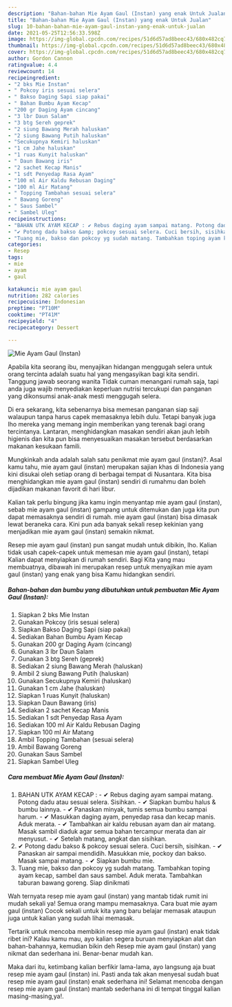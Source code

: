 ```yaml
---
description: "Bahan-bahan Mie Ayam Gaul (Instan) yang enak Untuk Jualan"
title: "Bahan-bahan Mie Ayam Gaul (Instan) yang enak Untuk Jualan"
slug: 10-bahan-bahan-mie-ayam-gaul-instan-yang-enak-untuk-jualan
date: 2021-05-25T12:56:33.598Z
image: https://img-global.cpcdn.com/recipes/51d6d57ad8beec43/680x482cq70/mie-ayam-gaul-instan-foto-resep-utama.jpg
thumbnail: https://img-global.cpcdn.com/recipes/51d6d57ad8beec43/680x482cq70/mie-ayam-gaul-instan-foto-resep-utama.jpg
cover: https://img-global.cpcdn.com/recipes/51d6d57ad8beec43/680x482cq70/mie-ayam-gaul-instan-foto-resep-utama.jpg
author: Gordon Cannon
ratingvalue: 4.4
reviewcount: 14
recipeingredient:
- "2 bks Mie Instan"
- " Pokcoy iris sesuai selera"
- " Bakso Daging Sapi siap pakai"
- " Bahan Bumbu Ayam Kecap"
- "200 gr Daging Ayam cincang"
- "3 lbr Daun Salam"
- "3 btg Sereh geprek"
- "2 siung Bawang Merah haluskan"
- "2 siung Bawang Putih haluskan"
- "Secukupnya Kemiri haluskan"
- "1 cm Jahe haluskan"
- "1 ruas Kunyit haluskan"
- " Daun Bawang iris"
- "2 sachet Kecap Manis"
- "1 sdt Penyedap Rasa Ayam"
- "100 ml Air Kaldu Rebusan Daging"
- "100 ml Air Matang"
- " Topping Tambahan sesuai selera"
- " Bawang Goreng"
- " Saus Sambel"
- " Sambel Uleg"
recipeinstructions:
- "BAHAN UTK AYAM KECAP : ✔ Rebus daging ayam sampai matang. Potong dadu atau sesuai selera. Sisihkan. ✔ Siapkan bumbu halus &amp; bumbu lainnya. ✔ Panaskan minyak, tumis semua bumbu sampai harum. ✔ Masukkan daging ayam, penyedap rasa dan kecap manis. Aduk merata. ✔ Tambahkan air kaldu rebusan ayam dan air matang. Masak sambil diaduk agar semua bahan tercampur merata dan air menyusut. ✔ Setelah matang, angkat dan sisihkan."
- "✔ Potong dadu bakso &amp; pokcoy sesuai selera. Cuci bersih, sisihkan. ✔ Panaskan air sampai mendidih. Masukkan mie, pockoy dan bakso. Masak sampai matang. ✔ Siapkan bumbu mie."
- "Tuang mie, bakso dan pokcoy yg sudah matang. Tambahkan toping ayam kecap, sambel dan saus sambel. Aduk merata. Tambahkan taburan bawang goreng. Siap dinikmati"
categories:
- Resep
tags:
- mie
- ayam
- gaul

katakunci: mie ayam gaul 
nutrition: 282 calories
recipecuisine: Indonesian
preptime: "PT10M"
cooktime: "PT41M"
recipeyield: "4"
recipecategory: Dessert

---
```



![Mie Ayam Gaul (Instan)](https://img-global.cpcdn.com/recipes/51d6d57ad8beec43/680x482cq70/mie-ayam-gaul-instan-foto-resep-utama.jpg)

Apabila kita seorang ibu, menyajikan hidangan menggugah selera untuk orang tercinta adalah suatu hal yang mengasyikan bagi kita sendiri. Tanggung jawab seorang  wanita Tidak cuman menangani rumah saja, tapi anda juga wajib menyediakan keperluan nutrisi tercukupi dan panganan yang dikonsumsi anak-anak mesti menggugah selera.

Di era  sekarang, kita sebenarnya bisa memesan panganan siap saji walaupun tanpa harus capek memasaknya lebih dulu. Tetapi banyak juga lho mereka yang memang ingin memberikan yang terenak bagi orang tercintanya. Lantaran, menghidangkan masakan sendiri akan jauh lebih higienis dan kita pun bisa menyesuaikan masakan tersebut berdasarkan makanan kesukaan famili. 



Mungkinkah anda adalah salah satu penikmat mie ayam gaul (instan)?. Asal kamu tahu, mie ayam gaul (instan) merupakan sajian khas di Indonesia yang kini disukai oleh setiap orang di berbagai tempat di Nusantara. Kita bisa menghidangkan mie ayam gaul (instan) sendiri di rumahmu dan boleh dijadikan makanan favorit di hari libur.

Kalian tak perlu bingung jika kamu ingin menyantap mie ayam gaul (instan), sebab mie ayam gaul (instan) gampang untuk ditemukan dan juga kita pun dapat memasaknya sendiri di rumah. mie ayam gaul (instan) bisa dimasak lewat beraneka cara. Kini pun ada banyak sekali resep kekinian yang menjadikan mie ayam gaul (instan) semakin nikmat.

Resep mie ayam gaul (instan) pun sangat mudah untuk dibikin, lho. Kalian tidak usah capek-capek untuk memesan mie ayam gaul (instan), tetapi Kalian dapat menyiapkan di rumah sendiri. Bagi Kita yang mau membuatnya, dibawah ini merupakan resep untuk menyajikan mie ayam gaul (instan) yang enak yang bisa Kamu hidangkan sendiri.

<!--inarticleads1-->

##### Bahan-bahan dan bumbu yang dibutuhkan untuk pembuatan Mie Ayam Gaul (Instan):

1. Siapkan 2 bks Mie Instan
1. Gunakan  Pokcoy (iris sesuai selera)
1. Siapkan  Bakso Daging Sapi (siap pakai)
1. Sediakan  Bahan Bumbu Ayam Kecap
1. Gunakan 200 gr Daging Ayam (cincang)
1. Gunakan 3 lbr Daun Salam
1. Gunakan 3 btg Sereh (geprek)
1. Sediakan 2 siung Bawang Merah (haluskan)
1. Ambil 2 siung Bawang Putih (haluskan)
1. Gunakan Secukupnya Kemiri (haluskan)
1. Gunakan 1 cm Jahe (haluskan)
1. Siapkan 1 ruas Kunyit (haluskan)
1. Siapkan  Daun Bawang (iris)
1. Sediakan 2 sachet Kecap Manis
1. Sediakan 1 sdt Penyedap Rasa Ayam
1. Sediakan 100 ml Air Kaldu Rebusan Daging
1. Siapkan 100 ml Air Matang
1. Ambil  Topping Tambahan (sesuai selera)
1. Ambil  Bawang Goreng
1. Gunakan  Saus Sambel
1. Siapkan  Sambel Uleg




<!--inarticleads2-->

##### Cara membuat Mie Ayam Gaul (Instan):

1. BAHAN UTK AYAM KECAP : - ✔ Rebus daging ayam sampai matang. Potong dadu atau sesuai selera. Sisihkan. - ✔ Siapkan bumbu halus &amp; bumbu lainnya. - ✔ Panaskan minyak, tumis semua bumbu sampai harum. - ✔ Masukkan daging ayam, penyedap rasa dan kecap manis. Aduk merata. - ✔ Tambahkan air kaldu rebusan ayam dan air matang. Masak sambil diaduk agar semua bahan tercampur merata dan air menyusut. - ✔ Setelah matang, angkat dan sisihkan.
1. ✔ Potong dadu bakso &amp; pokcoy sesuai selera. Cuci bersih, sisihkan. - ✔ Panaskan air sampai mendidih. Masukkan mie, pockoy dan bakso. Masak sampai matang. - ✔ Siapkan bumbu mie.
1. Tuang mie, bakso dan pokcoy yg sudah matang. Tambahkan toping ayam kecap, sambel dan saus sambel. Aduk merata. Tambahkan taburan bawang goreng. Siap dinikmati




Wah ternyata resep mie ayam gaul (instan) yang mantab tidak rumit ini mudah sekali ya! Semua orang mampu memasaknya. Cara buat mie ayam gaul (instan) Cocok sekali untuk kita yang baru belajar memasak ataupun juga untuk kalian yang sudah lihai memasak.

Tertarik untuk mencoba membikin resep mie ayam gaul (instan) enak tidak ribet ini? Kalau kamu mau, ayo kalian segera buruan menyiapkan alat dan bahan-bahannya, kemudian bikin deh Resep mie ayam gaul (instan) yang nikmat dan sederhana ini. Benar-benar mudah kan. 

Maka dari itu, ketimbang kalian berfikir lama-lama, ayo langsung aja buat resep mie ayam gaul (instan) ini. Pasti anda tak akan menyesal sudah buat resep mie ayam gaul (instan) enak sederhana ini! Selamat mencoba dengan resep mie ayam gaul (instan) mantab sederhana ini di tempat tinggal kalian masing-masing,ya!.


